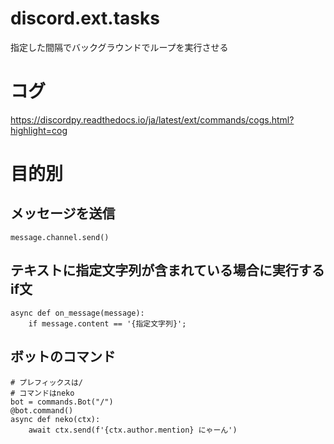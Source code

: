 # discord.ext.tasks

指定した間隔でバックグラウンドでループを実行させる

# コグ

https://discordpy.readthedocs.io/ja/latest/ext/commands/cogs.html?highlight=cog

# 目的別

## メッセージを送信

```
message.channel.send()
```

## テキストに指定文字列が含まれている場合に実行するif文

```
async def on_message(message):
    if message.content == '{指定文字列}';
```

## ボットのコマンド
```
# プレフィックスは/
# コマンドはneko
bot = commands.Bot("/")
@bot.command()
async def neko(ctx):
    await ctx.send(f'{ctx.author.mention} にゃーん')
```
